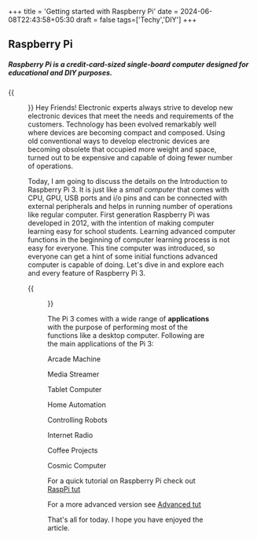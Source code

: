 +++
title = 'Getting started with Raspberry Pi'
date = 2024-06-08T22:43:58+05:30
draft = false
tags=['Techy','DIY']
+++
## Raspberry Pi

##### Raspberry Pi is a credit-card-sized single-board computer designed for educational and DIY purposes.

{{<figure src="https://www.electronicwings.com/storage/PlatformSection/TopicContent/296/description/Raspberry%20Pi%203%20hardware(0).png" caption="Raspberry Pi 3" width=1000 height=1000 >}}
 Hey Friends! Electronic experts always strive to develop new electronic devices that meet the needs and requirements of the customers. Technology has been evolved remarkably well where devices are becoming compact and composed. Using old conventional ways to develop electronic devices are becoming obsolete that occupied more weight and space, turned out to be expensive and capable of doing fewer number of operations.  

 Today, I am going to discuss the details on the Introduction to  Raspberry Pi 3. It is just like a *small computer* that comes with CPU, GPU, USB ports and i/o pins and can be connected with external peripherals and helps in running number of operations like regular computer. First generation  Raspberry Pi was developed in 2012, with the intention of making computer learning easy for school students. Learning advanced computer functions in the beginning of computer learning process is not easy for everyone. This tine computer was introduced, so everyone can get a hint of some initial functions advanced computer is capable of doing. Let's dive in and explore each and every feature of  Raspberry Pi 3.


{{<figure src="https://europe1.discourse-cdn.com/arduino/original/4X/0/1/8/01850d7ef20a1357cca734fa27bd628925122a87.png"         caption="Raspberry Pi 3 pinout" height=700 width=700 >}}

The Pi 3 comes with a wide range of **applications** with the purpose of performing most of the functions like a desktop computer. Following are the main applications of the Pi 3:  

Arcade Machine

Media Streamer  

Tablet Computer  

Home Automation  

Controlling Robots  

Internet Radio  

Coffee Projects  

Cosmic Computer  

For a quick tutorial on Raspberry Pi check out [RaspPi tut](https://www.youtube.com/watch?v=RpseX2ylEuw) 

For a more advanced version see [Advanced tut](https://www.youtube.com/watch?v=ggEtAZBwL1c)


That's all for today. I hope you have enjoyed the article.
